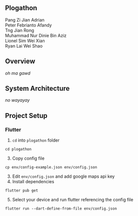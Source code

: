 ## Plogathon
Pang Zi Jian Adrian <br>
Peter Febrianto Afandy <br>
Tng Jian Rong <br>
Muhammad Nur Dinie Bin Aziz <br>
Lionel Sim Wei Xian <br>
Ryan Lai Wei Shao <br>

## Overview

*oh ma gawd*

## System Architecture

*no wayayay*

## Project Setup
### Flutter
1. `cd` into `plogathon` folder
```
cd plogathon
```
3. Copy config file
```
cp env/config-example.json env/config.json
```
3. Edit `env/config.json` and add google maps api key
4. Install dependencies
```
flutter pub get
```
5. Select your device and run flutter referencing the config file
```
flutter run --dart-define-from-file env/config.json  
```
